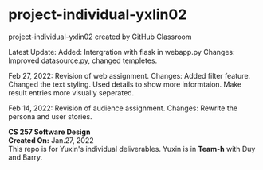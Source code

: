 # project-individual-yxlin02
project-individual-yxlin02 created by GitHub Classroom

Latest Update: 
Added: Intergration with flask in webapp.py
Changes: Improved datasource.py, changed templetes.

Feb 27, 2022: Revision of web assignment.
Changes: Added filter feature. Changed the text styling. Used details to show more informtaion. Make result entries more visually seperated.

Feb 14, 2022: Revision of audience assignment. 
Changes: Rewrite the persona and user stories.

**CS 257  Software Design**\
**Created On:** Jan.27, 2022\
This repo is for Yuxin's individual deliverables. Yuxin is in **Team-h** with Duy and Barry.
